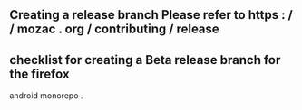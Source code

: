 #
Creating
a
release
branch
Please
refer
to
https
:
/
/
mozac
.
org
/
contributing
/
release
-
checklist
for
creating
a
Beta
release
branch
for
the
firefox
-
android
monorepo
.

